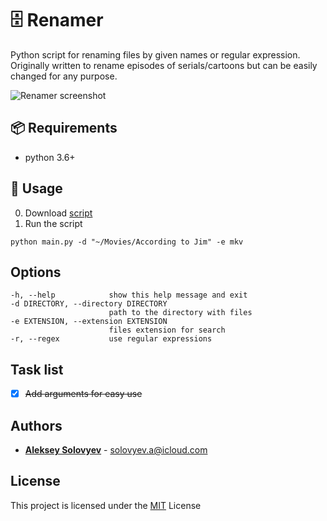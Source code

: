 # 🗄️ Renamer

Python script for renaming files by given names or regular expression. Originally written to rename episodes of serials/cartoons but can be easily changed for any purpose.

![Renamer screenshot](https://habrastorage.org/webt/zf/4o/3u/zf4o3udqbsf3tatcuwoxybl9kae.png)


## 📦 Requirements
* python 3.6+


## 🚀 Usage
0. Download [script](https://raw.githubusercontent.com/alsolovyev/renamer/master/main.py)
1. Run the script
```
python main.py -d "~/Movies/According to Jim" -e mkv
```


## Options
```
-h, --help            show this help message and exit
-d DIRECTORY, --directory DIRECTORY
                      path to the directory with files
-e EXTENSION, --extension EXTENSION
                      files extension for search
-r, --regex           use regular expressions
```


## Task list
- [x] ~~Add arguments for easy use~~


## Authors
* **[Aleksey Solovyev](https://github.com/alsolovyev)** - [solovyev.a@icloud.com](mailto:solovyev.a@icloud.com)


## License
This project is licensed under the [MIT](./LICENSE) License
